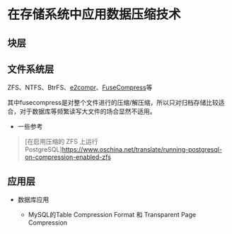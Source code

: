 # 在存储系统中应用数据压缩技术


## 块层



## 文件系统层

ZFS、NTFS、BtrFS、[e2compr](http://e2compr.sourceforge.net/)、[FuseCompress](https://code.google.com/archive/p/fusecompress/)等

其中fusecompress是对整个文件进行的压缩/解压缩，所以只对归档存储比较适合，对于数据库等频繁读写大文件的场合显然不适用。

* 一些参考

> [在启用压缩的 ZFS 上运行 PostgreSQL]https://www.oschina.net/translate/running-postgresql-on-compression-enabled-zfs

## 应用层

* 数据库应用

  - MySQL的Table Compression Format 和 Transparent Page Compression